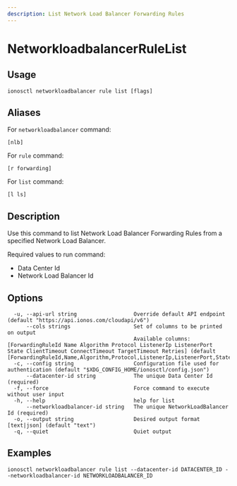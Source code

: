 ```yaml
---
description: List Network Load Balancer Forwarding Rules
---
```


# NetworkloadbalancerRuleList

## Usage

```text
ionosctl networkloadbalancer rule list [flags]
```

## Aliases

For `networkloadbalancer` command:
```text
[nlb]
```

For `rule` command:
```text
[r forwarding]
```

For `list` command:
```text
[l ls]
```

## Description

Use this command to list Network Load Balancer Forwarding Rules from a specified Network Load Balancer.

Required values to run command:

* Data Center Id
* Network Load Balancer Id

## Options

```text
  -u, --api-url string                  Override default API endpoint (default "https://api.ionos.com/cloudapi/v6")
      --cols strings                    Set of columns to be printed on output 
                                        Available columns: [ForwardingRuleId Name Algorithm Protocol ListenerIp ListenerPort State ClientTimeout ConnectTimeout TargetTimeout Retries] (default [ForwardingRuleId,Name,Algorithm,Protocol,ListenerIp,ListenerPort,State])
  -c, --config string                   Configuration file used for authentication (default "$XDG_CONFIG_HOME/ionosctl/config.json")
      --datacenter-id string            The unique Data Center Id (required)
  -f, --force                           Force command to execute without user input
  -h, --help                            help for list
      --networkloadbalancer-id string   The unique NetworkLoadBalancer Id (required)
  -o, --output string                   Desired output format [text|json] (default "text")
  -q, --quiet                           Quiet output
```

## Examples

```text
ionosctl networkloadbalancer rule list --datacenter-id DATACENTER_ID --networkloadbalancer-id NETWORKLOADBALANCER_ID
```

